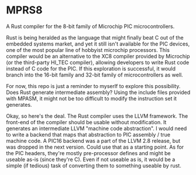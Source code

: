 # MPRS8
A Rust compiler for the 8-bit family of Microchip PIC microcontrollers.

Rust is being heralded as the language that might finally beat C out of the embedded systems market, and yet it still isn't available for the PIC devices, one of the most popular line of hobbyist microchip processors. This compiler would be an alternative to the XC8 compiler provided by Microchip (or the third-party HI_TEC compiler), allowing developers to write Rust code instead of C code for the PIC. If this exploration is successful, it would branch into the 16-bit family and 32-bit family of microcontrollers as well.

For now, this repo is just a reminder to myserlf to explore this possibility. Does Rust generate intermediate assembly? Using the include files provided with MPASM, it might not be too difficult to modify the instruction set it generates.

Okay, so here's the deal. The Rust compiler uses the LLVM framework. The front-end of the compiler should be usable without modification. It generates an intermediate LLVM "machine code abstraction". I would need to write a backend that maps that abstraction to PIC assembly / true machine code. A PIC16 backend was a part of the LLVM 2.8 release, but was dropped in the next version. Could use that as a starting point. As for the PIC headers, they're mostly pre-processor defines and might be useable as-is (since they're C). Even if not useable as is, it would be a simple (if tedious) task of converting them to something useable by rust.

